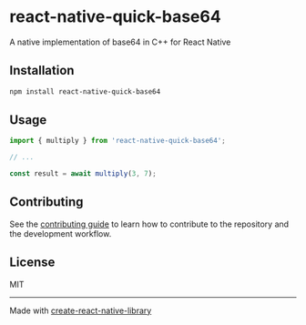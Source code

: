 # react-native-quick-base64

A native implementation of base64 in C++ for React Native

## Installation

```sh
npm install react-native-quick-base64
```

## Usage

```js
import { multiply } from 'react-native-quick-base64';

// ...

const result = await multiply(3, 7);
```

## Contributing

See the [contributing guide](CONTRIBUTING.md) to learn how to contribute to the repository and the development workflow.

## License

MIT

---

Made with [create-react-native-library](https://github.com/callstack/react-native-builder-bob)
